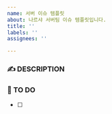 ```yaml
---
name: 서버 이슈 템플릿
about: 나르샤 서버팀 이슈 템플릿입니다.
title: ''
labels: ''
assignees: ''

---
```


### ✍️ DESCRIPTION

### 🔨 TO DO
- [ ]
